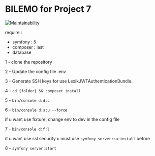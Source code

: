 # BILEMO for Project 7
[![Maintainability](https://api.codeclimate.com/v1/badges/2e8df1477d4674700339/maintainability)](https://codeclimate.com/github/CrabThug/bilemo/maintainability)

require :
 * symfony : 5
 * composer : last
 * database


1 - clone the repository

2 - Update the config file .env

3 - Generate SSH keys for use LexikJWTAuthenticationBundle.

4 - `cd {folder} && composer install`

5 - `bin/console d:d:c`

6 - `bin/console d:s:u --force`

if u want use fixture, change env to dev in the config file

7 - `bin/console d:f:l`

if u want use ssl security u must use `symfony server:ca:install` before

8 - `symfony server:start`
